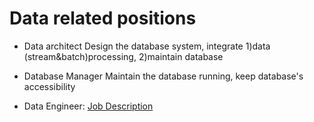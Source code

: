 # Data related positions

- Data architect
  Design the database system, integrate 1)data (stream&batch)processing, 2)maintain database

- Database Manager
  Maintain the database running, keep database's accessibility

- Data Engineer:
   [Job Description](./Data_Engineer_Summary.md)


